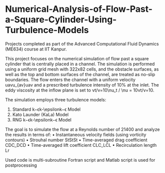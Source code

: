 # Numerical-Analysis-of-Flow-Past-a-Square-Cylinder-Using-Turbulence-Models
Projects completed as part of the Advanced Computational Fluid Dynamics (ME634) course at IIT Kanpur. 

This project focuses on the numerical simulation of flow past a square cylinder that is centrally placed in a channel. The simulation is performed using a uniform grid mesh with 322x82 cells, and the obstacle surfaces, as well as the top and bottom surfaces of the channel, are treated as no-slip boundaries. The flow enters the channel with a uniform velocity uavu_{av}uav and a prescribed turbulence intensity of 10% at the inlet. The eddy viscosity at the inflow plane is set to νt/ν=10\nu_t / \nu = 10νt/ν=10.

The simulation employs three turbulence models:
1.	Standard k−ϵk-\epsilonk−ϵ Model
2.	Kato Launder (KaLa) Model
3.	RNG k−ϵk-\epsilonk−ϵ Model

The goal is to simulate the flow at a Reynolds number of 21400 and analyze the results in terms of:
•	Instantaneous velocity fields (using vorticity contours)
•	Strouhal number StStSt
•	Time-averaged drag coefficient CDC_DCD
•	Time-averaged lift coefficient CLC_LCL
•	Recirculation length Lr

Used code is multi-subroutine Fortran script and Matlab script is used for postprocessing 

